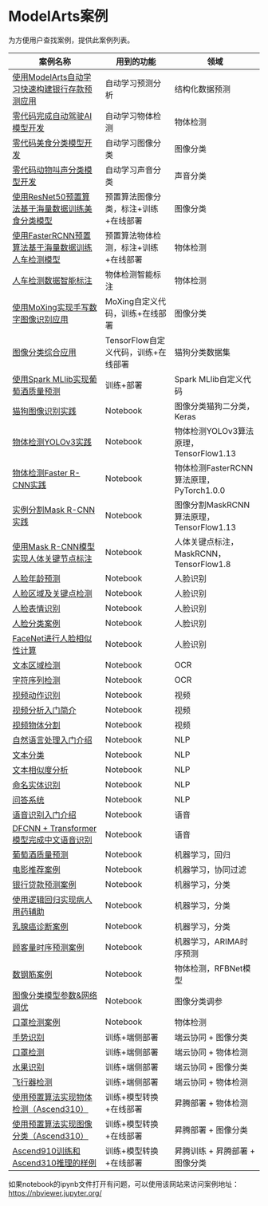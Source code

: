 # ModelArts案例

为方便用户查找案例，提供此案例列表。

| 案例名称                                                     | 用到的功能                           | 领域                                     |
| ------------------------------------------------------------ | ------------------------------------ | ---------------------------------------- |
| [使用ModelArts自动学习快速构建银行存款预测应用](./ExeML/ExeML_Bank_Deposit_Prediction) | 自动学习预测分析                     | 结构化数据预测                           |
| [零代码完成自动驾驶AI模型开发](./ExeML/ExeML_Car_And_Person_Detection) | 自动学习物体检测                     | 物体检测                                 |
| [零代码美食分类模型开发](./ExeML/ExeML_Foods_Recognition)    | 自动学习图像分类                     | 图像分类                                 |
| [零代码动物叫声分类模型开发](./ExeML/ExeML_Sound_Classification) | 自动学习声音分类                     | 声音分类                                 |
| [使用ResNet50预置算法基于海量数据训练美食分类模型](./train_inference/Foods_Recognition_Builtin_Algorithm) | 预置算法图像分类，标注+训练+在线部署 | 图像分类 |
| [使用FasterRCNN预置算法基于海量数据训练人车检测模型](./train_inference/Car_And_Person_Detection_Builtin_Algorithm) | 预置算法物体检测，标注+训练+在线部署 | 物体检测 |
| [人车检测数据智能标注](./train_inference/Auto_Labeling) | 物体检测智能标注 | 物体检测 |
| [使用MoXing实现手写数字图像识别应用](./train_inference/MNIST%20Dataset%20Recognition) | MoXing自定义代码，训练+在线部署      | 图像分类                                 |
| [图像分类综合应用](./train_inference/image_recognition)      | TensorFlow自定义代码，训练+在线部署  | 猫狗分类数据集                           |
| [使用Spark MLlib实现葡萄酒质量预测](./train_inference/Using_Spark_ML_to_Create_a_Wine_Quality_Prediction_Application) | 训练+部署                            | Spark MLlib自定义代码                    |
| [猫狗图像识别实践](./notebook/DL_image_recognition)          | Notebook                             | 图像分类猫狗二分类，Keras                |
| [物体检测YOLOv3实践](./notebook/DL_image_object_detection_yolo/object_detection_yolo.ipynb) | Notebook                             | 物体检测YOLOv3算法原理，TensorFlow1.13   |
| [物体检测Faster R-CNN实践](./notebook/DL_image_object_detection_faster/Faster-R-CNN.ipynb) | Notebook                             | 物体检测FasterRCNN算法原理，PyTorch1.0.0 |
| [实例分割Mask R-CNN实践](./notebook/DL_image_segmentation_mask/Mask%20R-CNN.ipynb) | Notebook                             | 图像分割MaskRCNN算法原理，TensorFlow1.13 |
| [使用Mask R-CNN模型实现人体关键节点标注](./notebook/DL_mask_rcnn_keypoints/mask-rcnn-keypoints.ipynb) | Notebook                             | 人体关键点标注，MaskRCNN，TensorFlow1.8  |
| [人脸年龄预测](./notebook/DL_face_age_prediction/face_age_prediction.ipynb) | Notebook                             | 人脸识别                                 |
| [人脸区域及关键点检测](./notebook/DL_face_detector/face_detection.ipynb) | Notebook                             | 人脸识别                                 |
| [人脸表情识别](./notebook/DL_face_facial_expression/face_expression.ipynb) | Notebook                             | 人脸识别                                 |
| [人脸分类案例](./notebook/DL_face_recognition/face_recognition.ipynb) | Notebook                             | 人脸识别                                 |
| [FaceNet进行人脸相似性计算](./notebook/DL_face_recognition_advanced/face_similarity.ipynb) | Notebook                             | 人脸识别                                 |
| [文本区域检测](./notebook/DL_ocr_ctpn_text_detection/CTPN.ipynb) | Notebook                             | OCR                                      |
| [字符序列检测](./notebook/DL_ocr_crnn_sequence_recognition/CRNN.ipynb) | Notebook                             | OCR                                      |
| [视频动作识别](./notebook/DL_video_action_recognition/action_recognition.ipynb) | Notebook                             | 视频                                     |
| [视频分析入门简介](./notebook/DL_video_analysis_introduction/video_analysis.ipynb) | Notebook                             | 视频                                     |
| [视频物体分割](./notebook/DL_video_object_segmentation/object_segmentation.ipynb) | Notebook                             | 视频                                     |
| [自然语言处理入门介绍](./notebook/DL_nlp_introduction/nlp_introduction.ipynb) | Notebook                             | NLP                                      |
| [文本分类](./notebook/DL_nlp_text_classification/text_classification.ipynb) | Notebook                             | NLP                                      |
| [文本相似度分析](./notebook/DL_nlp_text_similarity/text_similarity.ipynb) | Notebook                             | NLP                                      |
| [命名实体识别](./notebook/DL_nlp_bert_ner/nlp_ner.ipynb)     | Notebook                             | NLP                                      |
| [问答系统](./notebook/DL_nlp_qa/BERT模型搭建中文问答系统.ipynb) | Notebook                             | NLP                                      |
| [语音识别入门介绍](./notebook/DL_sound_introduction/语音和语音识别介绍.ipynb) | Notebook                             | 语音                                     |
| [DFCNN + Transformer 模型完成中文语音识别](./notebook/DL_speech_recognition/DFCNN和Transformer模型完成中文语音识别.ipynb) | Notebook                             | 语音                                     |
| [葡萄酒质量预测](./notebook/ML_wine_quality_regression/wine-quality-regression.ipynb) | Notebook                             | 机器学习，回归                           |
| [电影推荐案例](./notebook/ML_movie_recommendation/movie_recommendation.ipynb) | Notebook                             | 机器学习，协同过滤                       |
| [银行贷款预测案例](./notebook/ML_loan_prediction/loan_prediction.ipynb) | Notebook                             | 机器学习，分类                           |
| [使用逻辑回归实现病人用药辅助](./notebook/ML_diabetes_prediction/diabetes_prediciton_logistic_regression.ipynb) | Notebook                             | 机器学习，分类                           |
| [乳腺癌诊断案例](./notebook/ML_breast_cancer_prediction/knn-breast-cancer-prediction.ipynb) | Notebook                             | 机器学习，分类                           |
| [顾客量时序预测案例](./notebook/ML_ARIMA_timeserise_prediction/timeserise.ipynb) | Notebook                             | 机器学习，ARIMA时序预测                  |
| [数钢筋案例](./notebook/DL_rebar_count)                      | Notebook                             | 物体检测，RFBNet模型                     |
| [图像分类模型参数&网络调优](./notebook/DL_image_hyperparameter_tuning) | Notebook                             | 图像分类调参                             |
| [口罩检测案例](./contrib/1.口罩检测模型直播开发指导文档)     | Notebook                             | 物体检测                                 |
| [手势识别](./HiLens/Gesture_Recognition)                     | 训练+端侧部署                        | 端云协同 + 图像分类                      |
| [口罩检测](./HiLens/Mask_Detection)                          | 训练+端侧部署                        | 端云协同 + 物体检测                      |
| [水果识别](./HiLens/fruits-recognition)                      | 训练+端侧部署                        | 端云协同 + 图像分类                      |
| [飞行器检测](./HiLens/Plane_Detection)                       | 训练+端侧部署                        | 端云协同 + 物体检测                      |
| [使用预置算法实现物体检测（Ascend310）](https://support.huaweicloud.com/bestpractice-modelarts/modelarts_10_0027.html) | 训练+模型转换+在线部署               | 昇腾部署 + 物体检测                      |
| [使用预置算法实现图像分类（Ascend310）](https://support.huaweicloud.com/bestpractice-modelarts/modelarts_10_0024.html) | 训练+模型转换+在线部署               | 昇腾部署 + 图像分类                      |
| [Ascend910训练和Ascend310推理的样例](https://support.huaweicloud.com/bestpractice-modelarts/modelarts_10_0026.html) | 训练+模型转换+在线部署               | 昇腾训练 + 昇腾部署 + 图像分类           |


如果notebook的ipynb文件打开有问题，可以使用该网站来访问案例地址：https://nbviewer.jupyter.org/








